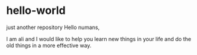 # hello-world
just another repository
Hello numans,

I am ali and I would like to help you learn new things in your life and do the old things in a more effective way.
